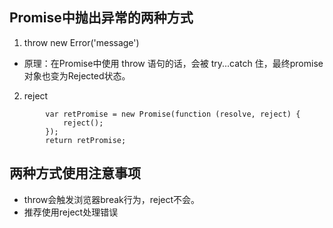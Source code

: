 ## Promise中抛出异常的两种方式
1. throw new Error('message')
  - 原理：在Promise中使用 throw 语句的话，会被 try...catch 住，最终promise对象也变为Rejected状态。
2. reject
````
        var retPromise = new Promise(function (resolve, reject) {
            reject();  
        });
        return retPromise;
````
## 两种方式使用注意事项
- throw会触发浏览器break行为，reject不会。
- 推荐使用reject处理错误